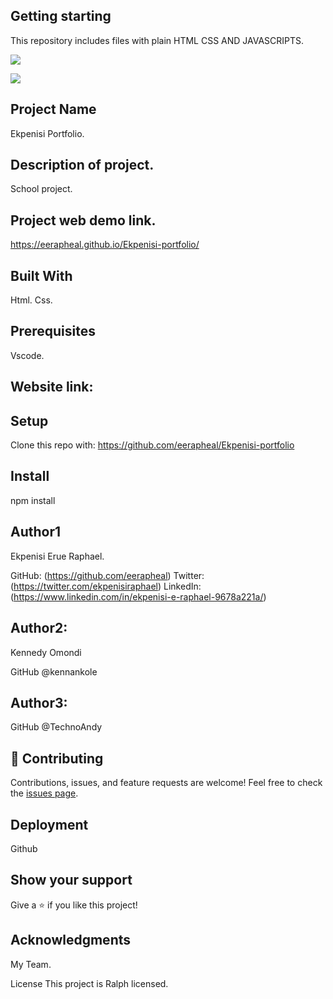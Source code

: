 ## Getting starting
This repository includes files with plain HTML CSS AND JAVASCRIPTS.

![](https://img.shields.io/badge/Microverse-blueviolet)

![](./images/WhatsApp%20Image%202022-08-18%20at%206.32.03%20AM.jpeg)
## Project Name
Ekpenisi Portfolio.

## Description of project.
School project.

## Project web demo link.
https://eerapheal.github.io/Ekpenisi-portfolio/

## Built With
Html. Css.

## Prerequisites
Vscode.

## Website link: 


## Setup
Clone this repo with:
https://github.com/eerapheal/Ekpenisi-portfolio

## Install
npm install

## Author1
Ekpenisi Erue Raphael.
 
GitHub: (https://github.com/eerapheal) 
Twitter: (https://twitter.com/ekpenisiraphael) 
LinkedIn: (https://www.linkedin.com/in/ekpenisi-e-raphael-9678a221a/)

## Author2:
Kennedy Omondi

GitHub @kennankole

## Author3:
GitHub @TechnoAndy

## 🤝 Contributing
Contributions, issues, and feature requests are welcome!
Feel free to check the [issues page](../../issues/).

## Deployment
Github

## Show your support
Give a ⭐️ if you like this project!

## Acknowledgments
My Team.

License
This project is Ralph licensed.

